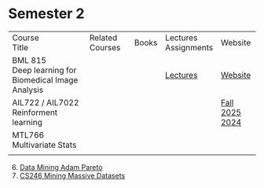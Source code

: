 # Semester 2

<table>
    <tbody>
        <tr>
            <td>Course<br/>Title</td>
            <td>Related Courses</td>
            <td>Books</td>
            <td>Lectures<br/>Assignments</td>
            <td>Website</td>
        </tr>
        <tr>
            <td>BML 815 <br/> Deep learning for Biomedical Image Analysis</td>
            <td>
            </td>
            <td></td>
            <td><a href="https://drive.google.com/drive/folders/1Z-yMfAwIcR9jh_ewH-ZHMQYZ-WSlfL5W?usp=drive_link">Lectures</a></td>
            <td><a href="https://lcs2.in/nlp2402">Website</a></td>
        </tr>
        <tr>
            <td>AIL722 / AIL7022 <br /> Reinforment learning</td>
            <td></td>
            <td></td>
            <td></td>
            <td>
                <a href="https://web.iitd.ac.in/~raunakbh/deep-rl/fall25/coursepage.html">Fall 2025</a>
                <br/>
                <a href="https://raunakbh92.github.io/AIL722-Fall24/CourseWebpage_Fall2024.html">2024</a>
            </td>
        </tr>
        <tr>
            <td>MTL766 <br/> Multivariate Stats</td>
            <td>
            </td>
            <td></td>
            <td></td>
            <td></td>
        </tr>
        <tr>
            <td></td>
            <td>
            </td>
            <td></td>
            <td></td>
            <td></td>
        </tr>
    </tbody>
</table>


6. [Data Mining Adam Pareto](https://www.youtube.com/playlist?list=PLqvtGg6xpwt-bTuC88UqtjDOjOSDieI_I)
7. [CS246 Mining Massive Datasets](https://www.youtube.com/playlist?list=PLoCMsyE1cvdVnCgHk43vRy7PVTVWJ6WVR)
